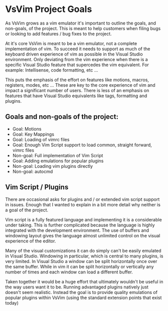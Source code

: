 VsVim Project Goals
===

As VsVim grows as a vim emulator it's important to outline the goals, and non-goals, of the project. This is meant to help customers when filing bugs or looking to add features / bug fixes to the project.

At it's core VsVim is meant to be a vim emulator, not a complete implementation of vim. To succeed it needs to support as much of the keyboard driven experience of vim as possible in the Visual Studio environment. Only deviating from the vim experience when there is a specific Visual Studio feature that supercedes the vim equivalent. For example: Intellisense, code formatting, etc ... 

This puts the emphasis of the effort on features like motions, macros, registers, modes, etc ... These are key to the core experience of vim and impact a significant number of users. There is less of an emphasis on features that have Visual Studio equivalents like tags, formatting and plugins. 

## Goals  and non-goals of the project:

- Goal: Motions
- Goal: Key Mappings
- Goal: Loading of vimrc files 
- Goal: Enough Vim Script support to load common, straight forward, vimrc files
- Non-goal: Full implementation of Vim Script
- Goal: Adding emulations for popular plugins 
- Non-goal: Loading vim plugins directly
- Non-goal: autocmd

## Vim Script / Plugins
There are occasional asks for plugins and / or extended vim script support in issues. Enough that I wanted to explain in a bit more detail why neither is a goal of the project. 

Vim script is a fully featured language and implementing it is a considerable under taking. This is further complicated because the language is highly integrated with the development environment. The use of buffers and windowing layout gives the language almost unlimited control on the visual experience of the editor. 

Many of the visual customizations it can do simply can't be easily emulated in Visual Studio. Windowing in particular, which is central to many plugins, is very limited. In Visual Studio a window can be split horizontally once over the same buffer. While in vim it can be split horizontally or vertically any number of times and each window can load a different buffer.

Taken together it would be a huge effort that ultimately wouldn't be useful in the way users want it to be. Running advantaged plugins natively just doesn't seem realistic. Instead the goal is to provide quality emulations of popular plugins within VsVim (using the standard extension points that exist today)
